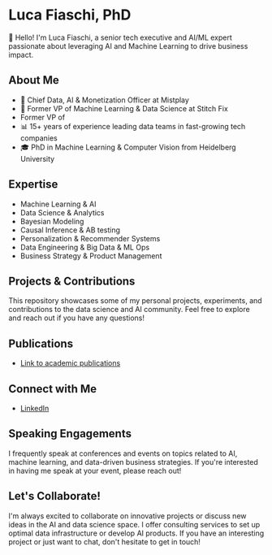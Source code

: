 # Luca Fiaschi, PhD

👋 Hello! I'm Luca Fiaschi, a senior tech executive and AI/ML expert passionate about leveraging AI  and Machine Learning to drive business impact.

## About Me

- 🚀 Chief Data, AI & Monetization Officer at Mistplay
- 🧠 Former VP of Machine Learning & Data Science at Stitch Fix
-    Former VP of 
- 📊 15+ years of experience leading data teams in fast-growing tech companies
- 🎓 PhD in Machine Learning & Computer Vision from Heidelberg University

## Expertise

- Machine Learning & AI
- Data Science & Analytics
- Bayesian Modeling
- Causal Inference & AB testing
- Personalization & Recommender Systems
- Data Engineering & Big Data & ML Ops
- Business Strategy & Product Management

## Projects & Contributions

This repository showcases some of my personal projects, experiments, and contributions to the data science and AI community. Feel free to explore and reach out if you have any questions!


## Publications

- [Link to academic publications](https://scholar.google.com/citations?user=GBBeVTkAAAAJ&hl=en)

## Connect with Me

- [LinkedIn](https://www.linkedin.com/in/lfiaschi)

## Speaking Engagements

I frequently speak at conferences and events on topics related to AI, machine learning, and data-driven business strategies. If you're interested in having me speak at your event, please reach out!

## Let's Collaborate!

I'm always excited to collaborate on innovative projects or discuss new ideas in the AI and data science space.  I offer consulting services to set up optimal data infrastructure or develop AI products. If you have an interesting project or just want to chat, don't hesitate to get in touch!
